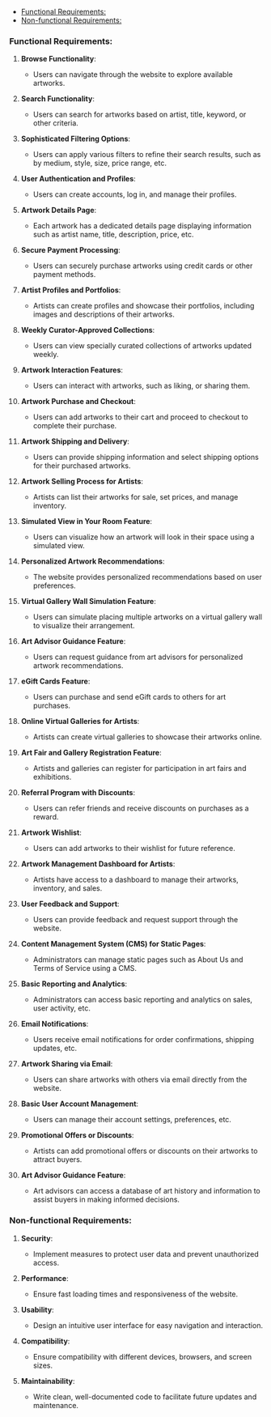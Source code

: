 <!--toc:start-->
- [Functional Requirements:](#functional-requirements)
- [Non-functional Requirements:](#non-functional-requirements)
<!--toc:end-->

### Functional Requirements:

1. **Browse Functionality**:
   - Users can navigate through the website to explore available artworks.

2. **Search Functionality**:
   - Users can search for artworks based on artist, title, keyword, or other criteria.

3. **Sophisticated Filtering Options**:
   - Users can apply various filters to refine their search results, such as by medium, style, size, price range, etc.

4. **User Authentication and Profiles**:
   - Users can create accounts, log in, and manage their profiles.

5. **Artwork Details Page**:
   - Each artwork has a dedicated details page displaying information such as artist name, title, description, price, etc.

6. **Secure Payment Processing**:
   - Users can securely purchase artworks using credit cards or other payment methods.

7. **Artist Profiles and Portfolios**:
   - Artists can create profiles and showcase their portfolios, including images and descriptions of their artworks.

8. **Weekly Curator-Approved Collections**:
   - Users can view specially curated collections of artworks updated weekly.

9. **Artwork Interaction Features**:
   - Users can interact with artworks, such as liking, or sharing them.

10. **Artwork Purchase and Checkout**:
    - Users can add artworks to their cart and proceed to checkout to complete their purchase.

11. **Artwork Shipping and Delivery**:
    - Users can provide shipping information and select shipping options for their purchased artworks.

12. **Artwork Selling Process for Artists**:
    - Artists can list their artworks for sale, set prices, and manage inventory.

13. **Simulated View in Your Room Feature**:
    - Users can visualize how an artwork will look in their space using a simulated view.

14. **Personalized Artwork Recommendations**:
    - The website provides personalized recommendations based on user preferences.

15. **Virtual Gallery Wall Simulation Feature**:
    - Users can simulate placing multiple artworks on a virtual gallery wall to visualize their arrangement.

16. **Art Advisor Guidance Feature**:
    - Users can request guidance from art advisors for personalized artwork recommendations.

17. **eGift Cards Feature**:
    - Users can purchase and send eGift cards to others for art purchases.

18. **Online Virtual Galleries for Artists**:
    - Artists can create virtual galleries to showcase their artworks online.

19. **Art Fair and Gallery Registration Feature**:
    - Artists and galleries can register for participation in art fairs and exhibitions.

20. **Referral Program with Discounts**:
    - Users can refer friends and receive discounts on purchases as a reward.

21. **Artwork Wishlist**:
    - Users can add artworks to their wishlist for future reference.

22. **Artwork Management Dashboard for Artists**:
    - Artists have access to a dashboard to manage their artworks, inventory, and sales.

23. **User Feedback and Support**:
    - Users can provide feedback and request support through the website.

24. **Content Management System (CMS) for Static Pages**:
    - Administrators can manage static pages such as About Us and Terms of Service using a CMS.

25. **Basic Reporting and Analytics**:
    - Administrators can access basic reporting and analytics on sales, user activity, etc.

26. **Email Notifications**:
    - Users receive email notifications for order confirmations, shipping updates, etc.

27. **Artwork Sharing via Email**:
    - Users can share artworks with others via email directly from the website.

28. **Basic User Account Management**:
    - Users can manage their account settings, preferences, etc.

29. **Promotional Offers or Discounts**:
    - Artists can add promotional offers or discounts on their artworks to attract buyers.

30. **Art Advisor Guidance Feature**:
    - Art advisors can access a database of art history and information to assist buyers in making informed decisions.

### Non-functional Requirements:

1. **Security**:
   - Implement measures to protect user data and prevent unauthorized access.

2. **Performance**:
   - Ensure fast loading times and responsiveness of the website.

3. **Usability**:
   - Design an intuitive user interface for easy navigation and interaction.

4. **Compatibility**:
   - Ensure compatibility with different devices, browsers, and screen sizes.

5. **Maintainability**:
   - Write clean, well-documented code to facilitate future updates and maintenance.
